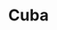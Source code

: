 ---
thumbnail: /images/architects-and-developers/portfolio/cuba/thumbnail.jpg
title: Cuba
credit: MSGSSS
order: 7
slides:
  - image: /images/architects-and-developers/portfolio/cuba/slide-1.jpg
    proportion: vertical
  - image: /images/architects-and-developers/portfolio/cuba/slide-2.jpg
    proportion: vertical
---